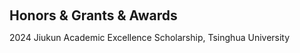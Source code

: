 <h1 id="award"></h1>

<h2 style="margin: 60px 0px 10px;">Honors & Grants & Awards</h2>

2024 Jiukun Academic Excellence Scholarship, Tsinghua University